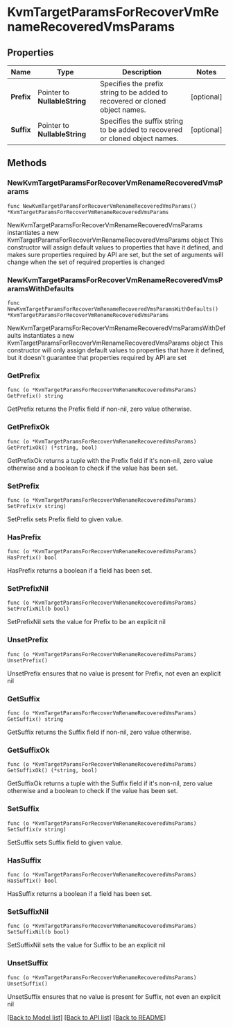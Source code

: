 # KvmTargetParamsForRecoverVmRenameRecoveredVmsParams

## Properties

Name | Type | Description | Notes
------------ | ------------- | ------------- | -------------
**Prefix** | Pointer to **NullableString** | Specifies the prefix string to be added to recovered or cloned object names. | [optional] 
**Suffix** | Pointer to **NullableString** | Specifies the suffix string to be added to recovered or cloned object names. | [optional] 

## Methods

### NewKvmTargetParamsForRecoverVmRenameRecoveredVmsParams

`func NewKvmTargetParamsForRecoverVmRenameRecoveredVmsParams() *KvmTargetParamsForRecoverVmRenameRecoveredVmsParams`

NewKvmTargetParamsForRecoverVmRenameRecoveredVmsParams instantiates a new KvmTargetParamsForRecoverVmRenameRecoveredVmsParams object
This constructor will assign default values to properties that have it defined,
and makes sure properties required by API are set, but the set of arguments
will change when the set of required properties is changed

### NewKvmTargetParamsForRecoverVmRenameRecoveredVmsParamsWithDefaults

`func NewKvmTargetParamsForRecoverVmRenameRecoveredVmsParamsWithDefaults() *KvmTargetParamsForRecoverVmRenameRecoveredVmsParams`

NewKvmTargetParamsForRecoverVmRenameRecoveredVmsParamsWithDefaults instantiates a new KvmTargetParamsForRecoverVmRenameRecoveredVmsParams object
This constructor will only assign default values to properties that have it defined,
but it doesn't guarantee that properties required by API are set

### GetPrefix

`func (o *KvmTargetParamsForRecoverVmRenameRecoveredVmsParams) GetPrefix() string`

GetPrefix returns the Prefix field if non-nil, zero value otherwise.

### GetPrefixOk

`func (o *KvmTargetParamsForRecoverVmRenameRecoveredVmsParams) GetPrefixOk() (*string, bool)`

GetPrefixOk returns a tuple with the Prefix field if it's non-nil, zero value otherwise
and a boolean to check if the value has been set.

### SetPrefix

`func (o *KvmTargetParamsForRecoverVmRenameRecoveredVmsParams) SetPrefix(v string)`

SetPrefix sets Prefix field to given value.

### HasPrefix

`func (o *KvmTargetParamsForRecoverVmRenameRecoveredVmsParams) HasPrefix() bool`

HasPrefix returns a boolean if a field has been set.

### SetPrefixNil

`func (o *KvmTargetParamsForRecoverVmRenameRecoveredVmsParams) SetPrefixNil(b bool)`

 SetPrefixNil sets the value for Prefix to be an explicit nil

### UnsetPrefix
`func (o *KvmTargetParamsForRecoverVmRenameRecoveredVmsParams) UnsetPrefix()`

UnsetPrefix ensures that no value is present for Prefix, not even an explicit nil
### GetSuffix

`func (o *KvmTargetParamsForRecoverVmRenameRecoveredVmsParams) GetSuffix() string`

GetSuffix returns the Suffix field if non-nil, zero value otherwise.

### GetSuffixOk

`func (o *KvmTargetParamsForRecoverVmRenameRecoveredVmsParams) GetSuffixOk() (*string, bool)`

GetSuffixOk returns a tuple with the Suffix field if it's non-nil, zero value otherwise
and a boolean to check if the value has been set.

### SetSuffix

`func (o *KvmTargetParamsForRecoverVmRenameRecoveredVmsParams) SetSuffix(v string)`

SetSuffix sets Suffix field to given value.

### HasSuffix

`func (o *KvmTargetParamsForRecoverVmRenameRecoveredVmsParams) HasSuffix() bool`

HasSuffix returns a boolean if a field has been set.

### SetSuffixNil

`func (o *KvmTargetParamsForRecoverVmRenameRecoveredVmsParams) SetSuffixNil(b bool)`

 SetSuffixNil sets the value for Suffix to be an explicit nil

### UnsetSuffix
`func (o *KvmTargetParamsForRecoverVmRenameRecoveredVmsParams) UnsetSuffix()`

UnsetSuffix ensures that no value is present for Suffix, not even an explicit nil

[[Back to Model list]](../README.md#documentation-for-models) [[Back to API list]](../README.md#documentation-for-api-endpoints) [[Back to README]](../README.md)


